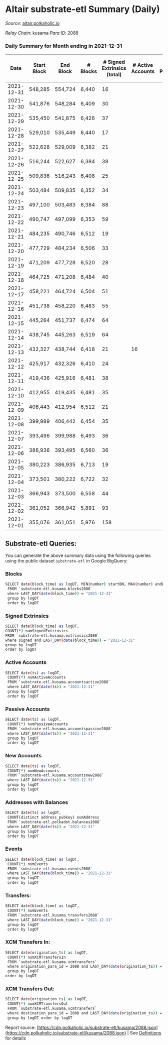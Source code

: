 # Altair substrate-etl Summary (Daily)

_Source_: [altair.polkaholic.io](https://altair.polkaholic.io)

*Relay Chain*: kusama
*Para ID*: 2088



### Daily Summary for Month ending in 2021-12-31


| Date | Start Block | End Block | # Blocks | # Signed Extrinsics (total) | # Active Accounts | # Passive | # New | # Addresses with Balances | # Events | # Transfers | # XCM Transfers In | # XCM Transfers Out | Issues | 
| ---- | ----------- | --------- | -------- | --------------------------- | ----------------- | --------- | ----- | ------------------------- | -------- | ----------- | ------------------ | ------------------- | ------ |
| 2021-12-31 | 548,285 | 554,724 | 6,440 | 16 |  |  |  | 20,225 | 13,093 | 14 ($1,131.13) |   |   |  |
| 2021-12-30 | 541,876 | 548,284 | 6,409 | 30 |  |  |  | 20,211 | 13,166 | 22 ($4,453.97) |   |   |  |
| 2021-12-29 | 535,450 | 541,875 | 6,426 | 37 |  |  |  | 20,191 | 13,223 | 23 ($3,015.21) |   |   |  |
| 2021-12-28 | 529,010 | 535,449 | 6,440 | 17 |  |  |  | 20,169 | 13,273 | 30 ($3,491.24) |   |   |  |
| 2021-12-27 | 522,628 | 529,009 | 6,382 | 21 |  |  |  | 20,141 | 13,098 | 24 ($3,054.06) |   |   |  |
| 2021-12-26 | 516,244 | 522,627 | 6,384 | 38 |  |  |  | 20,117 | 13,161 | 23 ($35,380.74) |   |   |  |
| 2021-12-25 | 509,836 | 516,243 | 6,408 | 25 |  |  |  | 20,094 | 13,166 | 24 ($4,583.65) |   |   |  |
| 2021-12-24 | 503,484 | 509,835 | 6,352 | 34 |  |  |  | 20,070 | 13,149 | 30 ($3,298.48) |   |   |  |
| 2021-12-23 | 497,100 | 503,483 | 6,384 | 88 |  |  |  | 20,041 | 13,443 | 32 ($5,461.15) |   |   |  |
| 2021-12-22 | 490,747 | 497,099 | 6,353 | 59 |  |  |  | 20,009 | 13,486 | 53 ($133,953.38) |   |   |  |
| 2021-12-21 | 484,235 | 490,746 | 6,512 | 19 |  |  |  | 19,958 | 13,417 | 30 ($4,310.42) |   |   |  |
| 2021-12-20 | 477,729 | 484,234 | 6,506 | 33 |  |  |  | 19,928 | 13,493 | 33 ($2,533.73) |   |   |  |
| 2021-12-19 | 471,209 | 477,728 | 6,520 | 28 |  |  |  |  | 13,475 | 31 ($18,984.34) |   |   |  |
| 2021-12-18 | 464,725 | 471,208 | 6,484 | 40 |  |  |  | 19,865 | 13,456 | 32 ($18,545.72) |   |   |  |
| 2021-12-17 | 458,221 | 464,724 | 6,504 | 51 |  |  |  | 19,833 | 13,538 | 41 ($501,146.78) |   |   |  |
| 2021-12-16 | 451,738 | 458,220 | 6,483 | 55 |  |  |  | 19,804 | 13,804 | 57 ($11,640.64) |   |   |  |
| 2021-12-15 | 445,264 | 451,737 | 6,474 | 64 |  |  |  | 19,748 | 14,196 | 91 ($15,772.93) |   |   |  |
| 2021-12-14 | 438,745 | 445,263 | 6,519 | 64 |  |  |  | 19,657 | 13,822 | 47 ($11,483.81) |   |   |  |
| 2021-12-13 | 432,327 | 438,744 | 6,418 | 21 | 16 |  |  | 19,608 | 13,663 | 74 ($57,168.49) |   |   |  |
| 2021-12-12 | 425,917 | 432,326 | 6,410 | 24 |  |  |  | 19,534 | 13,343 | 45 ($11,173.82) |   |   |  |
| 2021-12-11 | 419,436 | 425,916 | 6,481 | 38 |  |  |  | 19,489 | 13,503 | 46 ($17,259.66) |   |   |  |
| 2021-12-10 | 412,955 | 419,435 | 6,481 | 35 |  |  |  | 19,445 | 13,624 | 57 ($20,055.23) |   |   |  |
| 2021-12-09 | 406,443 | 412,954 | 6,512 | 21 |  |  |  | 19,389 | 13,821 | 70 ($27,416.33) |   |   |  |
| 2021-12-08 | 399,989 | 406,442 | 6,454 | 35 |  |  |  | 19,319 | 14,580 | 149 ($24,312.74) |   |   |  |
| 2021-12-07 | 393,496 | 399,988 | 6,493 | 36 |  |  |  | 19,174 | 15,058 | 186 ($43,096.26) |   |   |  |
| 2021-12-06 | 386,936 | 393,495 | 6,560 | 36 |  |  |  | 18,995 | 14,027 | 79 ($11,114.36) |   |   |  |
| 2021-12-05 | 380,223 | 386,935 | 6,713 | 19 |  |  |  | 18,920 | 14,553 | 101 ($53,711.41) |   |   |  |
| 2021-12-04 | 373,501 | 380,222 | 6,722 | 32 |  |  |  | 18,824 | 14,506 | 94 ($33,894.61) |   |   |  |
| 2021-12-03 | 366,943 | 373,500 | 6,558 | 44 |  |  |  | 18,733 | 15,935 | 253 ($70,028.73) |   |   |  |
| 2021-12-02 | 361,052 | 366,942 | 5,891 | 93 |  |  |  | 18,483 | 16,670 | 436 ($86,725.52) |   |   |  |
| 2021-12-01 | 355,076 | 361,051 | 5,976 | 158 |  |  |  | 18,046 | 21,100 | 821 ($187,788.02) |   |   |  |

## Substrate-etl Queries:
You can generate the above summary data using the following queries using the public dataset `substrate-etl` in Google BigQuery:

### Blocks
```bash
SELECT date(block_time) as logDT, MIN(number) startBN, MAX(number) endBN, COUNT(*) numBlocks 
 FROM `substrate-etl.kusama.blocks2088`  
 where LAST_DAY(date(block_time)) = "2021-12-31" 
 group by logDT 
 order by logDT
```

### Signed Extrinsics
```bash
SELECT date(block_time) as logDT, 
COUNT(*) numSignedExtrinsics 
FROM `substrate-etl.kusama.extrinsics2088`  
where signed and LAST_DAY(date(block_time)) = "2021-12-31" 
group by logDT 
order by logDT
```

### Active Accounts
```bash
SELECT date(ts) as logDT, 
 COUNT(*) numActiveAccounts 
 FROM `substrate-etl.kusama.accountsactive2088` 
 where LAST_DAY(date(ts)) = "2021-12-31" 
 group by logDT 
 order by logDT
```

### Passive Accounts
```bash
SELECT date(ts) as logDT, 
 COUNT(*) numPassiveAccounts 
 FROM `substrate-etl.kusama.accountspassive2088` 
 where LAST_DAY(date(ts)) = "2021-12-31" 
 group by logDT 
 order by logDT
```

### New Accounts
```bash
SELECT date(ts) as logDT, 
 COUNT(*) numNewAccounts 
 FROM `substrate-etl.kusama.accountsnew2088` 
 where LAST_DAY(date(ts)) = "2021-12-31" 
 group by logDT
 order by logDT
```

### Addresses with Balances
```bash
SELECT date(ts) as logDT,
 COUNT(distinct address_pubkey) numAddress 
 FROM `substrate-etl.polkadot.balances2088` 
 where LAST_DAY(date(ts)) = "2021-12-31" 
 group by logDT 
 order by logDT
```

### Events
```bash
SELECT date(block_time) as logDT, 
 COUNT(*) numEvents 
 FROM `substrate-etl.kusama.events2088` 
 where LAST_DAY(date(block_time)) = "2021-12-31" 
 group by logDT 
 order by logDT
```

### Transfers:
```bash
SELECT date(block_time) as logDT, 
 COUNT(*) numEvents 
 FROM `substrate-etl.kusama.transfers2088` 
 where LAST_DAY(date(block_time)) = "2021-12-31" 
 group by logDT 
 order by logDT
```

### XCM Transfers In:
```bash
SELECT date(origination_ts) as logDT, 
 COUNT(*) numXCMTransfersIn 
 FROM `substrate-etl.kusama.xcmtransfers` 
 where origination_para_id = 2088 and LAST_DAY(date(origination_ts)) = "2021-12-31" 
 group by logDT 
order by logDT
```

### XCM Transfers Out:
```bash
SELECT date(origination_ts) as logDT, 
 COUNT(*) numXCMTransfersOut 
 FROM `substrate-etl.kusama.xcmtransfers` 
 where destination_para_id = 2088 and LAST_DAY(date(origination_ts)) = "2021-12-31" 
 group by logDT order by logDT
```


Report source: [https://cdn.polkaholic.io/substrate-etl/kusama/2088.json](https://cdn.polkaholic.io/substrate-etl/kusama/2088.json) | See [Definitions](/DEFINITIONS.md) for details
